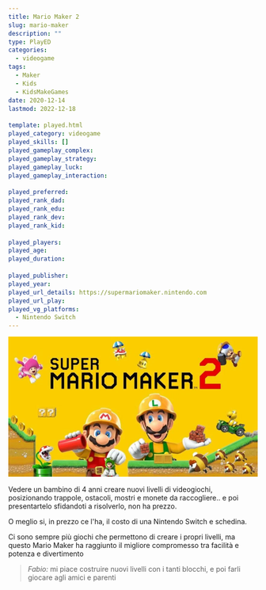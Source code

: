 ```yaml
---
title: Mario Maker 2
slug: mario-maker
description: ""
type: PlayED
categories:
  - videogame
tags:
  - Maker
  - Kids
  - KidsMakeGames
date: 2020-12-14
lastmod: 2022-12-18

template: played.html
played_category: videogame
played_skills: []
played_gameplay_complex: 
played_gameplay_strategy: 
played_gameplay_luck: 
played_gameplay_interaction: 

played_preferred: 
played_rank_dad: 
played_rank_edu: 
played_rank_dev: 
played_rank_kid: 

played_players: 
played_age: 
played_duration: 

played_publisher: 
played_year: 
played_url_details: https://supermariomaker.nintendo.com
played_url_play: 
played_vg_platforms:
  - Nintendo Switch
---
```


![](img/super_mario_maker_2.webp)

Vedere un bambino di 4 anni creare nuovi livelli di videogiochi, posizionando trappole, ostacoli, mostri e monete da raccogliere.. e poi presentartelo sfidandoti a risolverlo, non ha prezzo.

O meglio si, in prezzo ce l'ha, il costo di una Nintendo Switch e schedina.

Ci sono sempre più giochi che permettono di creare i propri livelli, ma questo Mario Maker ha raggiunto il migliore compromesso tra facilità e potenza e divertimento

> *Fabio:*
> mi piace costruire nuovi livelli con i tanti blocchi, e poi farli giocare agli amici e parenti


